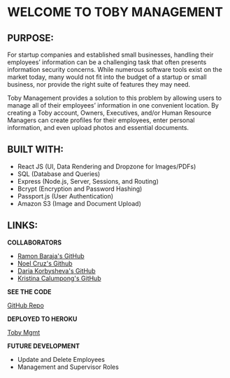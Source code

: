 # WELCOME TO TOBY MANAGEMENT

## PURPOSE:

For startup companies and established small businesses, handling their employees’ information can be a challenging task that often presents information security concerns. While numerous software tools exist on the market today, many would not fit into the budget of a startup or small business, nor provide the right suite of features they may need. 

Toby Management provides a solution to this problem by allowing users to manage all of their employees’ information in one convenient location. By creating a Toby account, Owners, Executives, and/or Human Resource Managers can create profiles for their employees, enter personal information, and even upload photos and essential documents.


## BUILT WITH:

* React JS (UI, Data Rendering and Dropzone for Images/PDFs)
* SQL (Database and Queries)
* Express (Node.js, Server, Sessions, and Routing)
* Bcrypt (Encryption and Password Hashing)
* Passport.js (User Authentication)
* Amazon S3 (Image and Document Upload)

## LINKS:

**COLLABORATORS** 
* [Ramon Baraja's GitHub](https://github.com/ramonb621)
* [Noel Cruz's Github](https://github.com/noeljcruz)
* [Daria Korbysheva's GitHub](https://github.com/chuckthefrenchie)
* [Kristina Calumpong's GitHub](https://github.com/kcalumpong)

**SEE THE CODE**

[GitHub Repo](https://github.com/kcalumpong/toby-mgmt)

**DEPLOYED TO HEROKU**

[Toby Mgmt](https://toby-mgmt.herokuapp.com/)


**FUTURE DEVELOPMENT** 

* Update and Delete Employees
* Management and Supervisor Roles


